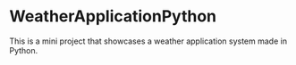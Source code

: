 # WeatherApplicationPython
This is a mini project that showcases a weather application system made in Python.
